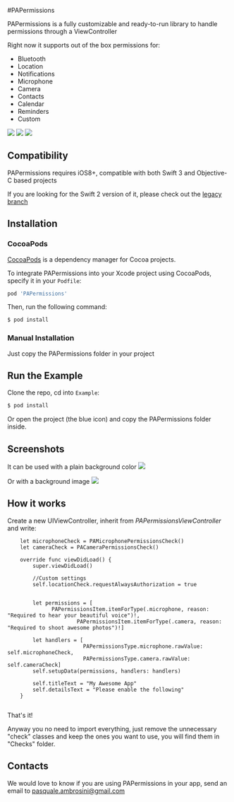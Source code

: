 #PAPermissions

PAPermissions is a fully customizable and ready-to-run library to handle permissions through a ViewController

Right now it supports out of the box permissions for:
- Bluetooth
- Location
- Notifications
- Microphone
- Camera
- Contacts
- Calendar
- Reminders
- Custom


![](./ReadmeResources/PAPermissions1.gif)
![](./ReadmeResources/PAPermissions2.gif)
![](./ReadmeResources/PAPermissions3.gif)
## Compatibility

PAPermissions requires iOS8+, compatible with both Swift 3 and Objective-C based projects

If you are looking for the Swift 2 version of it, please check out the [legacy branch](https://github.com/pascalbros/PAPermissions/tree/legacy)

## Installation


### CocoaPods

[CocoaPods](http://cocoapods.org) is a dependency manager for Cocoa projects.

To integrate PAPermissions into your Xcode project using CocoaPods, specify it in your `Podfile`:

```ruby
pod 'PAPermissions'
```

Then, run the following command:

```bash
$ pod install
```

### Manual Installation

Just copy the PAPermissions folder in your project

## Run the Example

Clone the repo, cd into `Example`:

```bash
$ pod install
```

Or open the project (the blue icon) and copy the PAPermissions folder inside.

## Screenshots

It can be used with a plain background color
![](./ReadmeResources/Screen1.png)

Or with a background image
![](./ReadmeResources/Screen2.png)

## How it works

Create a new UIViewController, inherit from *PAPermissionsViewController* and write:

```
	let microphoneCheck = PAMicrophonePermissionsCheck()
	let cameraCheck = PACameraPermissionsCheck()

	override func viewDidLoad() {
		super.viewDidLoad()
		
		//Custom settings
		self.locationCheck.requestAlwaysAuthorization = true
		
		
		let permissions = [
	          PAPermissionsItem.itemForType(.microphone, reason: "Required to hear your beautiful voice")!,
					  PAPermissionsItem.itemForType(.camera, reason: "Required to shoot awesome photos")!]
		
		let handlers = [
						PAPermissionsType.microphone.rawValue: self.microphoneCheck,
						PAPermissionsType.camera.rawValue: self.cameraCheck]
		self.setupData(permissions, handlers: handlers)

		self.titleText = "My Awesome App"
		self.detailsText = "Please enable the following"
	}
		
```

That's it!

Anyway you no need to import everything, just remove the unnecessary "check" classes and keep the ones you want to use, you will find them in "Checks" folder.


## Contacts

We would love to know if you are using PAPermissions in your app, send an email to <pasquale.ambrosini@gmail.com>

